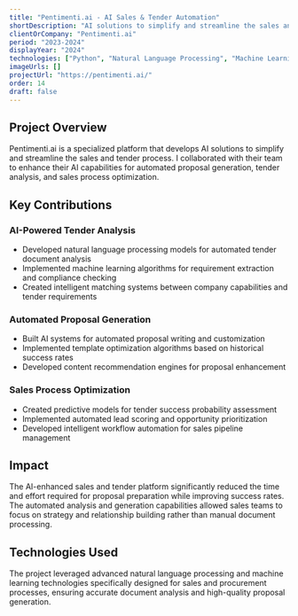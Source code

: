 ```yaml
---
title: "Pentimenti.ai - AI Sales & Tender Automation"
shortDescription: "AI solutions to simplify and streamline the sales and tender process"
clientOrCompany: "Pentimenti.ai"
period: "2023-2024"
displayYear: "2024"
technologies: ["Python", "Natural Language Processing", "Machine Learning", "Document Processing", "Sales Automation", "AI/ML"]
imageUrls: []
projectUrl: "https://pentimenti.ai/"
order: 14
draft: false
---
```


## Project Overview

Pentimenti.ai is a specialized platform that develops AI solutions to simplify and streamline the sales and tender process. I collaborated with their team to enhance their AI capabilities for automated proposal generation, tender analysis, and sales process optimization.

## Key Contributions

### AI-Powered Tender Analysis
- Developed natural language processing models for automated tender document analysis
- Implemented machine learning algorithms for requirement extraction and compliance checking
- Created intelligent matching systems between company capabilities and tender requirements

### Automated Proposal Generation
- Built AI systems for automated proposal writing and customization
- Implemented template optimization algorithms based on historical success rates
- Developed content recommendation engines for proposal enhancement

### Sales Process Optimization
- Created predictive models for tender success probability assessment
- Implemented automated lead scoring and opportunity prioritization
- Developed intelligent workflow automation for sales pipeline management

## Impact

The AI-enhanced sales and tender platform significantly reduced the time and effort required for proposal preparation while improving success rates. The automated analysis and generation capabilities allowed sales teams to focus on strategy and relationship building rather than manual document processing.

## Technologies Used

The project leveraged advanced natural language processing and machine learning technologies specifically designed for sales and procurement processes, ensuring accurate document analysis and high-quality proposal generation. 